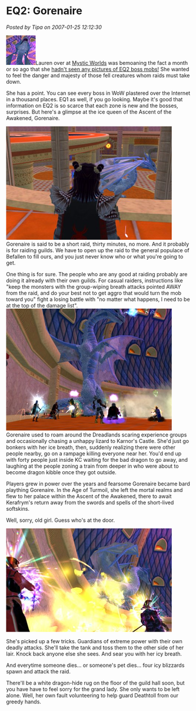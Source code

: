 # EQ2: Gorenaire

*Posted by Tipa on 2007-01-25 12:12:30*

![gorethumb.jpg](../uploads/2007/01/gorethumb.jpg)Lauren over at [Mystic Worlds](http://notadiary.typepad.com/mysticworlds/) was bemoaning the fact a month or so ago that she [hadn't seen any pictures of EQ2 boss mobs!](http://notadiary.typepad.com/mysticworlds/2006/12/missing_the_god.html) She wanted to feel the danger and majesty of those fell creatures whom raids must take down.

She has a point. You can see every boss in WoW plastered over the Internet in a thousand places. EQ1 as well, if you go looking. Maybe it's good that information on EQ2 is so scarce that each zone is new and the bosses, surprises. But here's a glimpse at the ice queen of the Ascent of the Awakened, Gorenaire.


![gore1.jpg](../uploads/2007/01/gore1.jpg)
Gorenaire is said to be a short raid, thirty minutes, no more. And it probably is for raiding guilds. We have to open up the raid to the general populace of Befallen to fill ours, and you just never know who or what you're going to get.

One thing is for sure. The people who are any good at raiding probably are doing it already with their own guilds. For casual raiders, instructions like "keep the monsters with the group-wiping breath attacks pointed AWAY from the raid, and do your best not to get aggro that would turn the mob toward you" fight a losing battle with "no matter what happens, I need to be at the top of the damage list".
![gore3.jpg](../uploads/2007/01/gore3.jpg)
Gorenaire used to roam around the Dreadlands scaring experience groups and occasionally chasing a unhappy lizard to Karnor's Castle. She'd just go bonkers with her ice breath, then, suddenly realizing there were other people nearby, go on a rampage killing everyone near her. You'd end up with forty people just inside KC waiting for the bad dragon to go away, and laughing at the people zoning a train from deeper in who were about to become dragon kibble once they got outside.

Players grew in power over the years and fearsome Gorenaire became bard plaything Gorenaire. In the Age of Turmoil, she left the mortal realms and flew to her palace within the Ascent of the Awakened, there to await Kerafrym's return away from the swords and spells of the short-lived softskins.

Well, sorry, old girl. Guess who's at the door.

![gore2.jpg](../uploads/2007/01/gore2.jpg)

She's picked up a few tricks. Guardians of extreme power with their own deadly attacks. She'll take the tank and toss them to the other side of her lair. Knock back anyone else she sees. And sear you with her icy breath.

And everytime someone dies... or someone's pet dies... four icy blizzards spawn and attack the raid.

There'll be a white dragon-hide rug on the floor of the guild hall soon, but you have have to feel sorry for the grand lady. She only wants to be left alone. Well, her own fault volunteering to help guard Deathtoll from our greedy hands.

